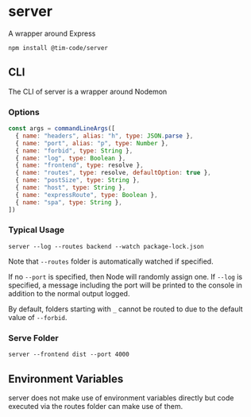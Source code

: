 # server

A wrapper around Express

```
npm install @tim-code/server
```

## CLI

The CLI of server is a wrapper around Nodemon

### Options

```js
const args = commandLineArgs([
  { name: "headers", alias: "h", type: JSON.parse },
  { name: "port", alias: "p", type: Number },
  { name: "forbid", type: String },
  { name: "log", type: Boolean },
  { name: "frontend", type: resolve },
  { name: "routes", type: resolve, defaultOption: true },
  { name: "postSize", type: String },
  { name: "host", type: String },
  { name: "expressRoute", type: Boolean },
  { name: "spa", type: String },
])
```

### Typical Usage

```
server --log --routes backend --watch package-lock.json
```

Note that `--routes` folder is automatically watched if specified.

If no `--port` is specified, then Node will randomly assign one. If `--log` is specified, a message including the port will be printed to the console in addition to the normal output logged.

By default, folders starting with `_` cannot be routed to due to the default value of `--forbid`.

### Serve Folder

```
server --frontend dist --port 4000
```

## Environment Variables

server does not make use of environment variables directly but code executed via the routes folder can make use of them.
